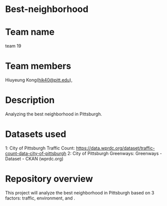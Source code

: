 # Best-neighborhood
# Team name
team 19
# Team members
Hiuyeung Kong(hik40@pitt.edu), 
# Description
Analyzing the best neighborhood in Pittsburgh.
# Datasets used
1: City of Pittsburgh Traffic Count: https://data.wprdc.org/dataset/traffic-count-data-city-of-pittsburgh
2: City of Pittsburgh Greenways: Greenways - Dataset - CKAN (wprdc.org)
# Repository overview
This project will analyze the best neighborhood in Pittsburgh based on 3 factors: traffic, environment, and .
